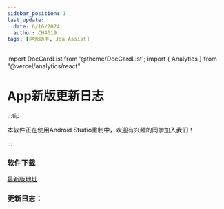 ```yaml
---
sidebar_position: 1
last_update:
  date: 6/16/2024
  author: CH4019
tags: [建大助手, Jda Assist]
---
```

import DocCardList from '@theme/DocCardList';
import { Analytics } from "@vercel/analytics/react"

# App新版更新日志

:::tip

本软件正在使用Android Studio重制中，欢迎有兴趣的同学加入我们！

:::

### 软件下载

[最新版地址](https://github.com/CH4019/JdaAssist/releases/latest)

### 更新日志：

<DocCardList />

<Analytics/>